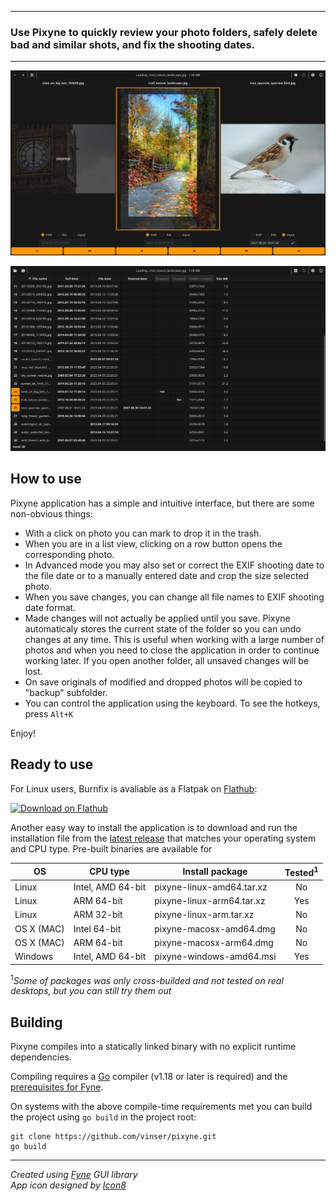 
---
### Use Pixyne to quickly review your photo folders, safely delete bad and similar shots, and fix the shooting dates.  

---
![image](pixyneapp.png)

![image](pixyneapp2.png)

## How to use

Pixyne application has a simple and intuitive interface, but there are some non-obvious things:   
* With a click on photo you can mark to drop it in the trash.
* When you are in a list view, clicking on a row button opens the corresponding photo.  
* In Advanced mode you may also set or correct the EXIF shooting date to the file date or to a manually entered date and crop the size selected photo.
* When you save changes, you can change all file names to EXIF shooting date format.  
* Made changes will not actually be applied until you save. Pixyne automaticaly stores the current state of the folder so you can undo changes at any time. This is useful when working with a large number of photos and when you need to close the application in order to continue working later. If you open another folder, all unsaved changes will be lost.
* On save originals of modified and dropped photos will be copied to "backup" subfolder.
* You can control the application using the keyboard. To see the hotkeys, press `Alt+K`  

Enjoy!  

## Ready to use

For Linux users, Burnfix is avaliable as a Flatpak on [Flathub](https://flathub.org/apps/io.github.vinser.burnfix):

<a href='https://flathub.org/apps/details/io.github.vinser.pixyne'><img width='150' alt='Download on Flathub' src='https://dl.flathub.org/assets/badges/flathub-badge-en.svg'/></a>

Another easy way to install the application is to download and run the installation file from the [latest release](https://github.com/vinser/pixyne/releases/tag/v1.5.0) that matches your operating system and CPU type. Pre-built binaries are available for  

|OS        |CPU type              |Install package            |Tested<sup>1</sup> |  
|----------|----------------------|---------------------------|:------:|  
|Linux     | Intel, AMD 64-bit    | pixyne-linux-amd64.tar.xz |No      |  
|Linux     | ARM 64-bit           | pixyne-linux-arm64.tar.xz |Yes     |
|Linux     | ARM 32-bit           | pixyne-linux-arm.tar.xz   |No      |
|OS X (MAC)| Intel 64-bit         | pixyne-macosx-amd64.dmg   |No      |  
|OS X (MAC)| ARM 64-bit           | pixyne-macosx-arm64.dmg   |No      |  
|Windows   | Intel, AMD 64-bit    | pixyne-windows-amd64.msi  |Yes     |  

<sup>1</sup>_Some of packages was only cross-builded and not tested on real desktops, but you can still try them out_  

## Building

Pixyne compiles into a statically linked binary with no explicit runtime dependencies. 

Compiling requires a [Go](https://go.dev) compiler (v1.18 or later is required) and the [prerequisites for Fyne](https://developer.fyne.io/started/).

On systems with the above compile-time requirements met you can build the project using `go build` in the project root:
```
git clone https://github.com/vinser/pixyne.git
go build
```
---
*Created using [Fyne](https://github.com/fyne-io/fyne) GUI library*  
*App icon designed by [Icon8](https://icon8.com)*  

